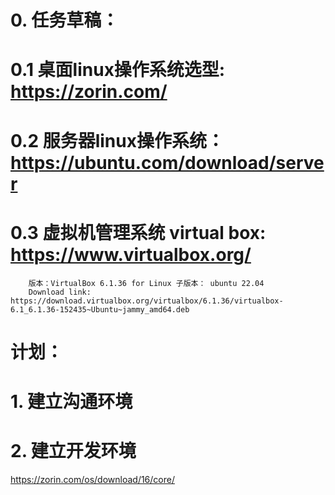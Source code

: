 # 0. 任务草稿：
  # 0.1 桌面linux操作系统选型: https://zorin.com/ 
  # 0.2 服务器linux操作系统：https://ubuntu.com/download/server
  # 0.3 虚拟机管理系统 virtual box: https://www.virtualbox.org/
        版本：VirtualBox 6.1.36 for Linux 子版本： ubuntu 22.04  
        Download link: https://download.virtualbox.org/virtualbox/6.1.36/virtualbox-6.1_6.1.36-152435~Ubuntu~jammy_amd64.deb
        

# 计划：
# 1. 建立沟通环境
 ## 
# 2. 建立开发环境
 https://zorin.com/os/download/16/core/ 
